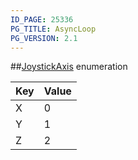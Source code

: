 ```yaml
---
ID_PAGE: 25336
PG_TITLE: AsyncLoop
PG_VERSION: 2.1
---
```

##[JoystickAxis](/classes/3.0/JoystickAxis) enumeration

Key | Value
---|---
X | 0
Y | 1
Z | 2


